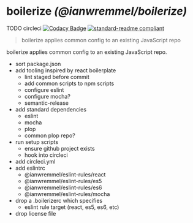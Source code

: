 # boilerize _(@ianwremmel/boilerize)_
TODO circleci
[![Codacy Badge](https://api.codacy.com/project/badge/Grade/358c0c6589054477a3ca176182ff770d)](https://www.codacy.com/app/design_2/boilerize?utm_source=github.com&utm_medium=referral&utm_content=ianwremmel/boilerize&utm_campaign=badger)
[![standard-readme compliant](https://img.shields.io/badge/readme%20style-standard-brightgreen.svg?style=flat-square)](https://github.com/RichardLitt/standard-readme)

> boilerize applies common config to an existing JavaScript repo

boilerize applies common config to an existing JavaScript repo.
- sort package.json
- add tooling inspired by react boilerplate
  - lint staged before commit
  - add common scripts to npm scripts
  - configure eslint
  - configure mocha?
  - semantic-release
- add standard dependencies
  - eslint
  - mocha
  - plop
  - common plop repo?
- run setup scripts
  - ensure github project exists
  - hook into circleci
- add circleci.yml
- add eslintrc
  - @ianwremmel/eslint-rules/react
  - @ianwremmel/eslint-rules/es5
  - @ianwremmel/eslint-rules/es6
  - @ianwremmel/eslint-rules/mocha
- drop a .boilerizerc which specifies
  - eslint rule target (react, es5, es6, etc)
- drop license file
